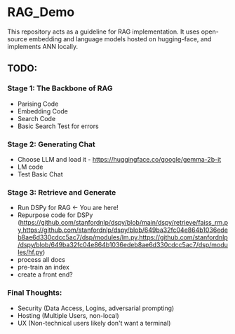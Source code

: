 # RAG_Demo
This repository acts as a guideline for RAG implementation. It uses open-source embedding and language models hosted on hugging-face, and implements ANN locally.

## TODO:
### Stage 1: The Backbone of RAG
- Parising Code
- Embedding Code
- Search Code
- Basic Search Test for errors

### Stage 2: Generating Chat
- Choose LLM and load it - https://huggingface.co/google/gemma-2b-it
- LM code
- Test Basic Chat 

### Stage 3: Retrieve and Generate
- Run DSPy for RAG <- You are here!
- Repurpose code for DSPy (https://github.com/stanfordnlp/dspy/blob/main/dspy/retrieve/faiss_rm.py,https://github.com/stanfordnlp/dspy/blob/649ba32fc04e864b1036edeb8ae6d330cdcc5ac7/dsp/modules/lm.py,https://github.com/stanfordnlp/dspy/blob/649ba32fc04e864b1036edeb8ae6d330cdcc5ac7/dsp/modules/hf.py)
- process all docs
- pre-train an index
- create a front end?

### Final Thoughts:
- Security (Data Access, Logins, adversarial prompting)
- Hosting (Multiple Users, non-local)
- UX (Non-technical users likely don't want a terminal)